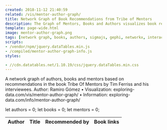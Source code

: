 ```yaml
---
created: 2018-11-12 21:40:59
related: /vis/mentor-author-graph/
title: Network Graph of Book Recommendations from Tribe of Mentors
description: The Graph of Mentors, Books and Authors visualizes book recommendations from the book Tribe Of Mentors by Tim Ferriss and his interviewees.
template: page-wide.html
image: mentor-author-graph.png
tags: [network graph, books, authors, sigmajs, gephi, networkx, interactive]
scripts:
- /vendor/npm/jquery.dataTables.min.js
- /compiled/mentor-author-graph-info.js
styles:

- //cdn.datatables.net/1.10.19/css/jquery.dataTables.min.css
---
```


A network graph of authors, books and mentors based on recommendations in the book Tribe Of Mentors by Tim Ferriss and his interviewees.
Author: Ramiro Gómez • Visualization: exploring-data.com/vis/mentor-author-graph/ • Information: exploring-data.com/info/mentor-author-graph/

let authors = 0;
let books = 0;
let mentors = 0;

<table id="books" class="display">
<thead>
<tr>
    <th>Author</th><th>Title</th><th>Recommended by</th><th>Book links</th>
</tr>
</thead>
<tbody>
</tbody>
</table>

<!-- <div id="amzn-assoc-ad-623d5c40-6d6c-484c-8c0d-21afa99a74c2"></div><script async src="//z-na.amazon-adsystem.com/widgets/onejs?MarketPlace=US&adInstanceId=623d5c40-6d6c-484c-8c0d-21afa99a74c2"></script> -->